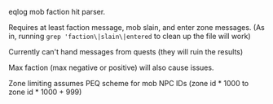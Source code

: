 eqlog mob faction hit parser.

Requires at least faction message, mob slain, and enter zone messages. (As in, running `grep 'faction\|slain\|entered` to clean up the file will work)

Currently can't hand messages from quests (they will ruin the results)

Max faction (max negative or positive) will also cause issues.

Zone limiting assumes PEQ scheme for mob NPC IDs (zone id * 1000 to zone id * 1000 + 999)
